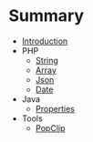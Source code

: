# Summary

* [Introduction](README.md)
* PHP
   * [String](string.md)
   * [Array](array.md)
   * [Json](json.md)
   * [Date](date.md)
* Java
   * [Properties](properties.md)
* Tools
   * [PopClip](popclip.md)

